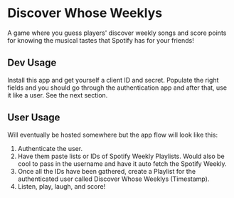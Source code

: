 # Discover Whose Weeklys

A game where you guess players' discover weekly songs and score points for knowing the musical tastes that Spotify has for your friends!

## Dev Usage

Install this app and get yourself a client ID and secret. Populate the right fields and you should go through the authentication app and after that, use it like a user. See the next section.

## User Usage

Will eventually be hosted somewhere but the app flow will look like this:

1. Authenticate the user.
2. Have them paste lists or IDs of Spotify Weekly Playlists. Would also be cool to pass in the username and have it auto fetch the Spotify Weekly.
3. Once all the IDs have been gathered, create a Playlist for the authenticated user called Discover Whose Weeklys (Timestamp).
4. Listen, play, laugh, and score!
